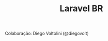 ﻿---
layout: post
title:  "Laravel BR"
categories: Laravel
link-telegram: https://telegram.me/laravelbr
---
Colaboração: Diego Voltolini (@diegovolt)
